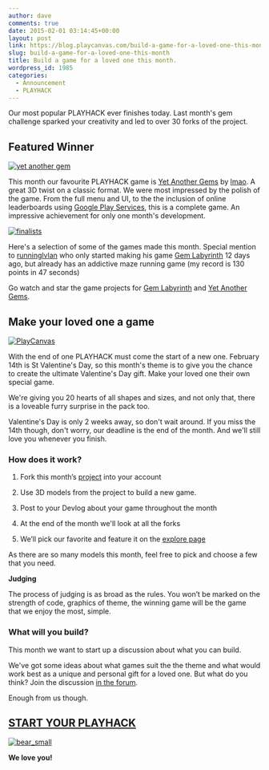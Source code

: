 ```yaml
---
author: dave
comments: true
date: 2015-02-01 03:14:45+00:00
layout: post
link: https://blog.playcanvas.com/build-a-game-for-a-loved-one-this-month/
slug: build-a-game-for-a-loved-one-this-month
title: Build a game for a loved one this month.
wordpress_id: 1985
categories:
  - Announcement
  - PLAYHACK
---
```


Our most popular PLAYHACK ever finishes today. Last month's gem challenge sparked your creativity and led to over 30 forks of the project.

## Featured Winner

[![yet another gem](https://blog.playcanvas.com/wp-content/uploads/2015/02/yet-another-gem.jpg)](http://blog.playcanvas.com/wp-content/uploads/2015/02/yet-another-gem.jpg)

This month our favourite PLAYHACK game is [Yet Another Gems](http://playcanv.as/p/p87UuuNV) by [lmao](https://playcanvas.com/lmao). A great 3D twist on a classic format. We were most impressed by the polish of the game. From the full menu and UI, to the the inclusion of online leaderboards using [Google Play Services](https://developers.google.com/games/services/web/gettingstarted), this is a complete game. An impressive achievement for only one month's development.

[![finalists](https://blog.playcanvas.com/wp-content/uploads/2015/02/finalists.jpg)](http://blog.playcanvas.com/wp-content/uploads/2015/02/finalists.jpg)

Here's a selection of some of the games made this month. Special mention to [runninglvlan](https://playcanvas.com/runninglvlan) who only started making his game [Gem Labyrinth](http://playcanv.as/p/snqvkNes) 12 days ago, but already has an addictive maze running game (my record is 130 points in 47 seconds)

Go watch and star the game projects for [Gem Labyrinth](https://playcanvas.com/project/336187/overview/gemlabyrinth) and [Yet Another Gems](https://playcanvas.com/project/335386/overview/yet-another-gems).

## Make your loved one a game

[![PlayCanvas](https://blog.playcanvas.com/wp-content/uploads/2015/02/PlayCanvas.jpg)](http://blog.playcanvas.com/wp-content/uploads/2015/02/PlayCanvas.jpg)

With the end of one PLAYHACK must come the start of a new one. February 14th is St Valentine's Day, so this month's theme is to give you the chance to create the ultimate Valentine's Day gift. Make your loved one their own special game.

We're giving you 20 hearts of all shapes and sizes, and not only that, there is a loveable furry surprise in the pack too.

Valentine's Day is only 2 weeks away, so don't wait around. If you miss the 14th though, don't worry, our deadline is the end of the month. And we'll still love you whenever you finish.

### How does it work?

1. Fork this month’s [project](https://playcanvas.com/project/336903/overview/playhack-feb-15) into your account

2. Use 3D models from the project to build a new game.

3. Post to your Devlog about your game throughout the month

4. At the end of the month we'll look at all the forks

5. We’ll pick our favorite and feature it on the [explore page](https://playcanvas.com.play)

As there are so many models this month, feel free to pick and choose a few that you need.

**Judging**

The process of judging is as broad as the rules. You won’t be marked on the strength of code, graphics of theme, the winning game will be the game that we enjoy the most, simple.

### What will you build?

This month we want to start up a discussion about what you can build.

We've got some ideas about what games suit the the theme and what would work best as a unique and personal gift for a loved one. But what do you think? Join the discussion [in the forum](https://forum.playcanvas.com/t/playhack-february-game-ideas/539).

Enough from us though.

## [START YOUR PLAYHACK](https://playcanvas.com/project/336903/overview/playhack-feb-15)

[![bear_small](https://blog.playcanvas.com/wp-content/uploads/2015/02/bear_small.jpeg)](http://blog.playcanvas.com/wp-content/uploads/2015/02/bear_small.jpeg)

**We love you!**
